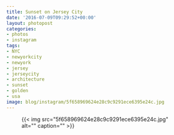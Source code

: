 ```yaml
---
title: Sunset on Jersey City
date: '2016-07-09T09:29:52+00:00'
layout: photopost
categories:
- photos
- instagram
tags:
- NYC
- newyorkcity
- newyork
- jersey
- jerseycity
- architecture
- sunset
- golden
- usa
image: blog/instagram/5f658969624e28c9c9291ece6395e24c.jpg
---
```


<figure class="photo photo--square">
  {{< img src="5f658969624e28c9c9291ece6395e24c.jpg" alt="" caption="" >}}

</figure>



